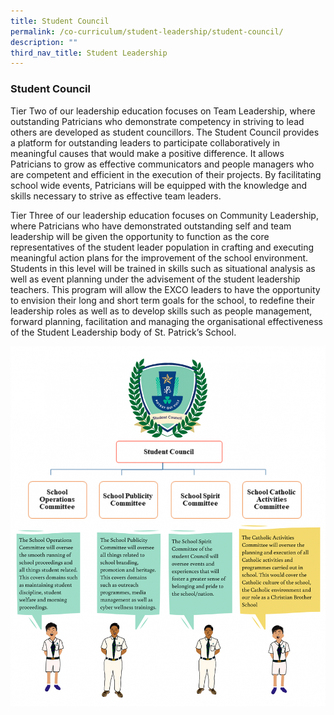 ```yaml
---
title: Student Council
permalink: /co-curriculum/student-leadership/student-council/
description: ""
third_nav_title: Student Leadership
---
```

### **Student Council**

Tier Two of our leadership education focuses on Team Leadership, where outstanding Patricians who demonstrate competency in striving to lead others are developed as student councillors. The Student Council provides a platform for outstanding leaders to participate collaboratively in meaningful causes that would make a positive difference. It allows Patricians to grow as effective communicators and people managers who are competent and efficient in the execution of their projects. By facilitating school wide events, Patricians will be equipped with the knowledge and skills necessary to strive as effective team leaders.

Tier Three of our leadership education focuses on Community Leadership, where Patricians who have demonstrated outstanding self and team leadership will be given the opportunity to function as the core representatives of the student leader population in crafting and executing meaningful action plans for the improvement of the school environment. Students in this level will be trained in skills such as situational analysis as well as event planning under the advisement of the student leadership teachers. This program will allow the EXCO leaders to have the opportunity to envision their long and short term goals for the school, to redefine their leadership roles as well as to develop skills such as people management, forward planning, facilitation and managing the organisational effectiveness of the Student Leadership body of St. Patrick’s School.

![](/images/2022_Migration/Stdnt%20Council.png)